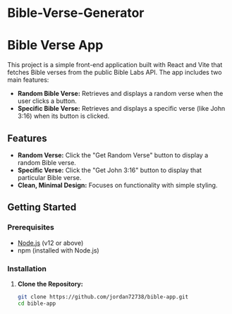 # Bible-Verse-Generator
# Bible Verse App

This project is a simple front-end application built with React and Vite that fetches Bible verses from the public Bible Labs API. The app includes two main features:
- **Random Bible Verse:** Retrieves and displays a random verse when the user clicks a button.
- **Specific Bible Verse:** Retrieves and displays a specific verse (like John 3:16) when its button is clicked.

## Features

- **Random Verse:** Click the "Get Random Verse" button to display a random Bible verse.
- **Specific Verse:** Click the "Get John 3:16" button to display that particular Bible verse.
- **Clean, Minimal Design:** Focuses on functionality with simple styling.

## Getting Started

### Prerequisites

- [Node.js](https://nodejs.org/) (v12 or above)
- npm (installed with Node.js)

### Installation

1. **Clone the Repository:**

   ```bash
   git clone https://github.com/jordan72738/bible-app.git
   cd bible-app
